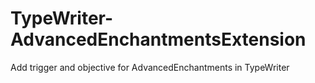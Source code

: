 # TypeWriter-AdvancedEnchantmentsExtension
Add trigger and objective for AdvancedEnchantments in TypeWriter
